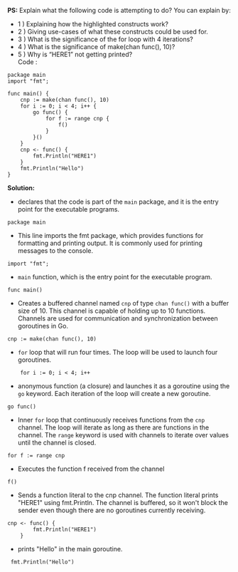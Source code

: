 <b>PS:</b> Explain what the following code is attempting to do? You can explain by: </br>

- 1 ) Explaining how the highlighted constructs work?
- 2 ) Giving use-cases of what these constructs could be used for.
- 3 ) What is the significance of the for loop with 4 iterations?
- 4 ) What is the significance of make(chan func(), 10)?
- 5 ) Why is “HERE1” not getting printed?
  </br>
  Code :

```
package main
import "fmt";

func main() {
    cnp := make(chan func(), 10)
    for i := 0; i < 4; i++ {
        go func() {
            for f := range cnp {
                f()
            }
        }()
    }
    cnp <- func() {
        fmt.Println("HERE1")
    }
    fmt.Println("Hello")
}
```

<b>Solution:</b>

- declares that the code is part of the `main` package, and it is the entry point for the executable programs.

```
package main
```

- This line imports the fmt package, which provides functions for formatting and printing output. It is commonly used for printing messages to the console.

```
import "fmt";
```

- `main` function, which is the entry point for the executable program.

```
func main()
```

- Creates a buffered channel named `cnp` of type `chan func()` with a buffer size of 10. This channel is capable of holding up to 10 functions. Channels are used for communication and synchronization between goroutines in Go.

```
cnp := make(chan func(), 10)
```

- `for` loop that will run four times. The loop will be used to launch four goroutines.

```
    for i := 0; i < 4; i++
```

- anonymous function (a closure) and launches it as a goroutine using the `go` keyword. Each iteration of the loop will create a new goroutine.

```
go func()
```

- Inner `for` loop that continuously receives functions from the `cnp `channel. The loop will iterate as long as there are functions in the channel. The `range` keyword is used with channels to iterate over values until the channel is closed.

```
for f := range cnp
```

- Executes the function f received from the channel

```
f()
```

- Sends a function literal to the cnp channel. The function literal prints "HERE1" using fmt.Println. The channel is buffered, so it won't block the sender even though there are no goroutines currently receiving.

```
cnp <- func() {
        fmt.Println("HERE1")
    }
```

- prints "Hello" in the main goroutine.

```
 fmt.Println("Hello")
```
